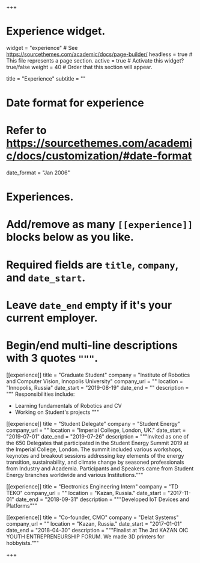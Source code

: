 +++
# Experience widget.
widget = "experience"  # See https://sourcethemes.com/academic/docs/page-builder/
headless = true  # This file represents a page section.
active = true  # Activate this widget? true/false
weight = 40  # Order that this section will appear.

title = "Experience"
subtitle = ""

# Date format for experience
#   Refer to https://sourcethemes.com/academic/docs/customization/#date-format
date_format = "Jan 2006"

# Experiences.
#   Add/remove as many `[[experience]]` blocks below as you like.
#   Required fields are `title`, `company`, and `date_start`.
#   Leave `date_end` empty if it's your current employer.
#   Begin/end multi-line descriptions with 3 quotes `"""`.
[[experience]]
  title = "Graduate Student"
  company = "Institute of Robotics and Computer Vision, Innopolis University"
  company_url = ""
  location = "Innopolis, Russia"
  date_start = "2019-08-19"
  date_end = ""
  description = """
  Responsibilities include:
  
  * Learning fundamentals of Robotics and CV
  * Working on Student's projects
  """

[[experience]]
  title = "Student Delegate"
  company = "Student Energy"
  company_url = ""
  location = "Imperial College, London, UK."
  date_start = "2019-07-01"
  date_end = "2019-07-26"
  description = """Invited as one of the 650 Delegates that participated in the Student Energy Summit 2019 at the Imperial College, London.
  The summit included various workshops, keynotes and breakout sessions addressing key elements of the energy transition, sustainability, and climate change by seasoned professionals from Industry and Academia. Participants and Speakers came from Student Energy branches worldwide and various Institutions."""

[[experience]]
  title = "Electronics Engineering Intern"
  company = "TD TEKO"
  company_url = ""
  location = "Kazan, Russia."
  date_start = "2017-11-01"
  date_end = "2018-09-31"
  description = """Developed IoT Devices and Platforms"""

[[experience]]
  title = "Co-founder, CMO"
  company = "Delat Systems"
  company_url = ""
  location = "Kazan, Russia."
  date_start = "2017-01-01"
  date_end = "2018-04-30"
  description = """Finalist at The 3rd KAZAN OIC YOUTH
  ENTREPRENEURSHIP FORUM. We made 3D printers for hobbyists."""

+++

